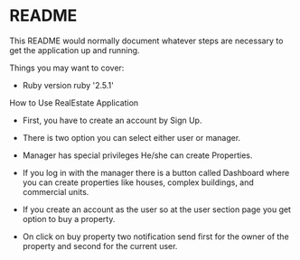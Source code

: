 # README

This README would normally document whatever steps are necessary to get the
application up and running.

Things you may want to cover:

* Ruby version
  ruby '2.5.1'

How to Use RealEstate Application

* First, you have to create an account by Sign Up.

* There is two option you can select either user or manager.

* Manager has special privileges He/she can create Properties.

* If you log in with the manager there is a button called Dashboard where you can create properties like houses, complex buildings, and commercial units.

* If you create an account as the user so at the user section page you get option to buy a property.

* On click on buy property two notification send first for the owner of the property and second for the current user.